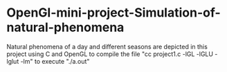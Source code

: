 # OpenGl-mini-project-Simulation-of-natural-phenomena
Natural phenomena of a day and different seasons are depicted in this project using C and OpenGL
to compile the file  "cc project1.c -lGL -lGLU -lglut -lm"
to execute "./a.out"
